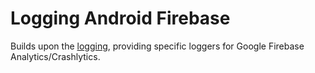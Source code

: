 # Logging Android Firebase

Builds upon the [logging](../logging/README.md), providing specific loggers for Google Firebase Analytics/Crashlytics.


